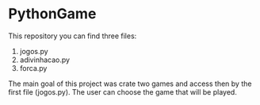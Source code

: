 # PythonGame

This repository you can find three files: 
1. jogos.py
2. adivinhacao.py
3. forca.py

The main goal of this project was crate two games and access then by the first file (jogos.py). The user can choose the game that will be played.
